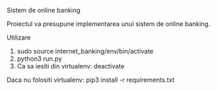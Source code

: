 Sistem de online banking

Proiectul va presupune implementarea unui sistem de online banking.

Utilizare

1. sudo source internet_banking/env/bin/activate
2. python3 run.py
3. Ca sa iesiti din virtualenv: deactivate 


Daca nu folositi virtualenv: 
    pip3 install -r requirements.txt